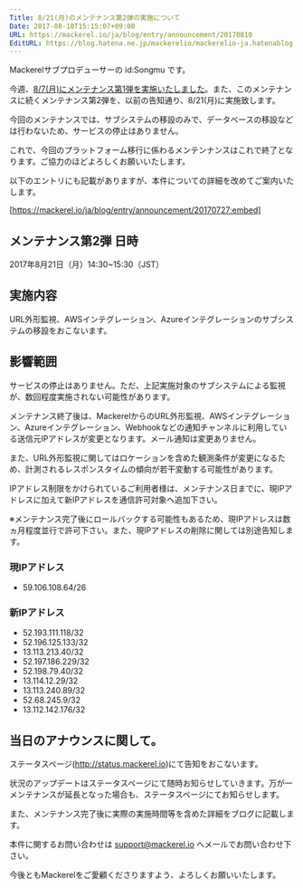 ```yaml
---
Title: 8/21(月)のメンテナンス第2弾の実施について
Date: 2017-08-10T15:15:07+09:00
URL: https://mackerel.io/ja/blog/entry/announcement/20170810
EditURL: https://blog.hatena.ne.jp/mackerelio/mackerelio-ja.hatenablog.mackerel.io/atom/entry/8599973812287346239
---
```


Mackerelサブプロデューサーの id:Songmu です。

今週、[8/7(月)にメンテナンス第1弾を実施いたしました](https://mackerel.io/ja/blog/entry/announcement/20170807)。また、このメンテナンスに続くメンテナンス第2弾を、以前の告知通り、8/21(月)に実施致します。

今回のメンテナンスでは、サブシステムの移設のみで、データベースの移設などは行わないため、サービスの停止はありません。

これで、今回のプラットフォーム移行に係わるメンテンナンスはこれで終了となります。ご協力のほどよろしくお願いいたします。

以下のエントリにも記載がありますが、本件についての詳細を改めてご案内いたします。

[https://mackerel.io/ja/blog/entry/announcement/20170727:embed]

## メンテナンス第2弾 日時

2017年8月21日（月）14:30~15:30（JST）

## 実施内容

URL外形監視、AWSインテグレーション、Azureインテグレーションのサブシステムの移設をおこないます。

## 影響範囲

サービスの停止はありません。ただ、上記実施対象のサブシステムによる監視が、数回程度実施されない可能性があります。

メンテナンス終了後は、MackerelからのURL外形監視、AWSインテグレーション、Azureインテグレーション、Webhookなどの通知チャンネルに利用している送信元IPアドレスが変更となります。メール通知は変更ありません。

また、URL外形監視に関してはロケーションを含めた観測条件が変更になるため、計測されるレスポンスタイムの傾向が若干変動する可能性があります。

IPアドレス制限をかけられているご利用者様は、メンテナンス日までに、現IPアドレスに加えて新IPアドレスを通信許可対象へ追加下さい。

※メンテナンス完了後にロールバックする可能性もあるため、現IPアドレスは数ヵ月程度並行で許可下さい。また、現IPアドレスの削除に関しては別途告知します。

### 現IPアドレス

- 59.106.108.64/26

### 新IPアドレス

- 52.193.111.118/32
- 52.196.125.133/32
- 13.113.213.40/32
- 52.197.186.229/32
- 52.198.79.40/32
- 13.114.12.29/32
- 13.113.240.89/32
- 52.68.245.9/32
- 13.112.142.176/32

## 当日のアナウンスに関して。

ステータスページ(http://status.mackerel.io)にて告知をおこないます。

状況のアップデートはステータスページにて随時お知らせしていきます。万が一メンテナンスが延長となった場合も、ステータスページにてお知らせします。

また、メンテナンス完了後に実際の実施時間等を含めた詳細をブログに記載します。

本件に関するお問い合わせは support@mackerel.io へメールでお問い合わせ下さい。

今後ともMackerelをご愛顧くださりますよう、よろしくお願いいたします。

